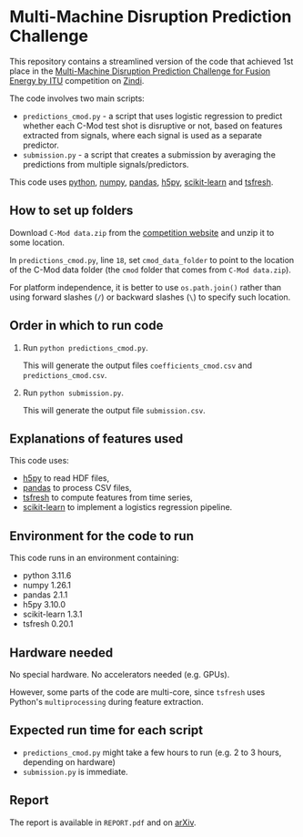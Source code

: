 # Multi-Machine Disruption Prediction Challenge

This repository contains a streamlined version of the code that achieved 1st place in the [Multi-Machine Disruption Prediction Challenge for Fusion Energy by ITU](https://zindi.africa/competitions/multi-machine-disruption-prediction-challenge/) competition on [Zindi](https://zindi.africa/).

The code involves two main scripts:
* `predictions_cmod.py` - a script that uses logistic regression to predict whether each C-Mod test shot is disruptive or not, based on features extracted from signals, where each signal is used as a separate predictor.
* `submission.py` - a script that creates a submission by averaging the predictions from multiple signals/predictors.

This code uses [python](https://www.python.org/), [numpy](https://numpy.org/), [pandas](https://pandas.pydata.org/), [h5py](https://www.h5py.org/), [scikit-learn](https://scikit-learn.org/) and [tsfresh](https://tsfresh.readthedocs.io/).

## How to set up folders

Download `C-Mod data.zip` from the [competition website](https://zindi.africa/competitions/multi-machine-disruption-prediction-challenge/data) and unzip it to some location.

In `predictions_cmod.py`, line `18`, set `cmod_data_folder` to point to the location of the C-Mod data folder (the `cmod` folder that comes from `C-Mod data.zip`).

For platform independence, it is better to use `os.path.join()` rather than using forward slashes (`/`) or backward slashes (`\`) to specify such location.

## Order in which to run code

1. Run `python predictions_cmod.py`.

   This will generate the output files `coefficients_cmod.csv` and `predictions_cmod.csv`.

2. Run `python submission.py`.

   This will generate the output file `submission.csv`.

## Explanations of features used

This code uses:
* [h5py](https://www.h5py.org/) to read HDF files,
* [pandas](https://pandas.pydata.org/) to process CSV files,
* [tsfresh](https://tsfresh.readthedocs.io/) to compute features from time series,
* [scikit-learn](https://scikit-learn.org/) to implement a logistics regression pipeline.

## Environment for the code to run

This code runs in an environment containing:
* python 3.11.6
* numpy 1.26.1
* pandas 2.1.1
* h5py 3.10.0
* scikit-learn 1.3.1
* tsfresh 0.20.1

## Hardware needed

No special hardware. No accelerators needed (e.g. GPUs).

However, some parts of the code are multi-core, since `tsfresh` uses Python's `multiprocessing` during feature extraction.

## Expected run time for each script

* `predictions_cmod.py` might take a few hours to run (e.g. 2 to 3 hours, depending on hardware)
* `submission.py` is immediate.

## Report

The report is available in `REPORT.pdf` and on [arXiv](https://arxiv.org/abs/2311.14856).
